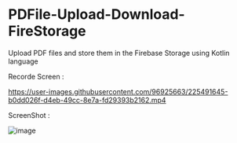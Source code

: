# PDFile-Upload-Download-FireStorage
Upload PDF files and store them in the Firebase Storage using Kotlin language

Recorde Screen :

https://user-images.githubusercontent.com/96925663/225491645-b0dd026f-d4eb-49cc-8e7a-fd29393b2162.mp4

ScreenShot :

![image](https://user-images.githubusercontent.com/96925663/225491868-1bb87f8e-11d2-4ba4-9b14-77ffd53d4937.png)


